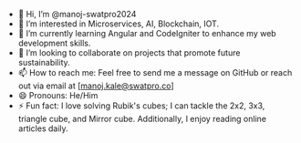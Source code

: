- 👋 Hi, I’m @manoj-swatpro2024
- 👀 I’m interested in Microservices, AI, Blockchain, IOT.
- 🌱 I’m currently learning Angular and CodeIgniter to enhance my web development skills.
- 💞️ I’m looking to collaborate on projects that promote future sustainability.
- 📫 How to reach me: Feel free to send me a message on GitHub or reach out via email at [manoj.kale@swatpro.co]
- 😄 Pronouns: He/Him
- ⚡ Fun fact:  I love solving Rubik's cubes; I can tackle the 2x2, 3x3, triangle cube, and Mirror cube. Additionally, I enjoy reading online articles daily.

<!---
manoj-swatpro2024/manoj-swatpro2024 is a ✨ special ✨ repository because its `README.md` (this file) appears on your GitHub profile.
You can click the Preview link to take a look at your changes.
--->
